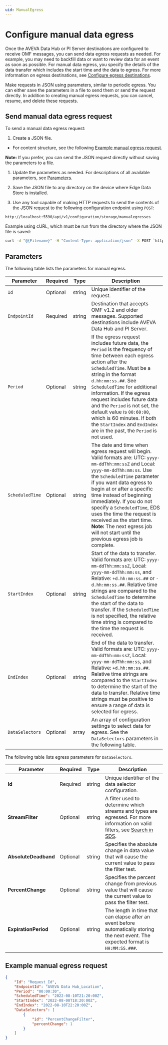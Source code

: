 ```yaml
---
uid: ManualEgress
---
```


# Configure manual data egress

Once the AVEVA Data Hub or PI Server destinations are configured to receive OMF messages, you can send data egress requests as needed. For example, you may need to backfill data or want to review data for an event as soon as possible. For manual data egress, you specify the details of the data transfer which includes the start time and the data to egress. For more information on egress destinations, see [Configure egress destinations](xref:PrepareEgressDestinations).

Make requests in JSON using parameters, similar to periodic egress. You can either save the parameters in a file to send them or send the request directly. In addition to creating manual egress requests, you can cancel, resume, and delete these requests. 

## Send manual data egress request

To send a manual data egress request:

1. Create a JSON file.

  - For content structure, see the following [Example manual egress request](#example_manual_egress_request).

  **Note:** If you prefer, you can send the JSON request directly without saving the parameters to a file.

1. Update the parameters as needed. For descriptions of all available parameters, see [Parameters](#parameters).

1. Save the JSON file to any directory on the device where Edge Data Store is installed.

1. Use any tool capable of making HTTP requests to send the contents of the JSON request to the following configuration endpoint using `POST`:

  `http://localhost:5590/api/v1/configuration/storage/manualegresses`

Example using cURL, which must be run from the directory where the JSON file is saved:

```bash
curl -d "@{Filename}" -H "Content-Type: application/json" -X POST `http://localhost:5590/api/v1/configuration/storage/manualegresses`
```

## Parameters

The following table lists the parameters for manual egress.

| Parameter             | Required       | Type      | Description                                        |
|-----------------------|----------------|-----------|----------------------------------------------------|
| `Id`                  | Optional       | string    | Unique identifier of the request.                  |
| `EndpointId`            | Required       | string    | Destination that accepts OMF v1.2 and older messages. Supported destinations include AVEVA Data Hub and PI Server.|
| `Period`              | Optional       | string    | If the egress request includes future data, the `Period` is the frequency of time between each egress action after the `ScheduledTime`. Must be a string in the format `d.hh:mm:ss.##`. See `ScheduledTime` for additional information. If the egress request includes future data and the `Period` is not set, the default value is `00:60:00`, which is 60 minutes. If both the `StartIndex` and `EndIndex` are in the past, the `Period` is not used. |
| `ScheduledTime`           | Optional       | string    | The date and time when egress request will begin. Valid formats are: UTC: `yyyy-mm-ddThh:mm:ssZ` and Local: `yyyy-mm-ddThh:mm:ss`. Use the `ScheduledTime` parameter if you want data egress to begin at or after a specific time instead of beginning immediately. If you do not specify a `ScheduledTime`, EDS uses the time the request is received as the start time. <br>**Note:** The next egress job will not start until the previous egress job is complete. |
| `StartIndex`          | Optional       | string    | Start of the data to transfer. Valid formats are: UTC: `yyyy-mm-ddThh:mm:ssZ`, Local: `yyyy-mm-ddThh:mm:ss`, and Relative: `+d.hh:mm:ss.##` or `-d.hh:mm:ss.##`. Relative time strings are compared to the `ScheduledTime` to determine the start of the data to transfer. If the `ScheduledTime` is not specified, the relative time string is compared to the time the request is received.   |
| `EndIndex`            | Optional       | string    | End of the data to transfer. Valid formats are: UTC: `yyyy-mm-ddThh:mm:ssZ`, Local: `yyyy-mm-ddThh:mm:ss`, and Relative: `+d.hh:mm:ss.##`. Relative time strings are compared to the `StartIndex` to determine the start of the data to transfer. Relative time strings must be positive to ensure a range of data is selected for egress. |
| `DataSelectors`       | Optional       | array     | An array of configuration settings to select data for egress. See the `DataSelectors` parameters in the following table.    |

The following table lists egress parameters for `DataSelectors`.

| Parameter                       | Required                  | Type      | Description                                        |
|---------------------------------|---------------------------|-----------|----------------------------------------------------|
| **Id**                          | Required                  | string    | Unique identifier of the data selector configuration. |
| **StreamFilter**                | Optional                  | string    | A filter used to determine which streams and types are egressed. For more information on valid filters, see [Search in SDS](xref:sdsSearching). |
| **AbsoluteDeadband**            | Optional                  | string    | Specifies the absolute change in data value that will cause the current value to pass the filter test.  |
| **PercentChange**               | Optional                  | string    | Specifies the percent change from previous value that will cause the current value to pass the filter test. |
| **ExpirationPeriod**            | Optional                  | string    | The length in time that can elapse after an event before automatically storing the next event. The expected format is `HH:MM:SS.###`. |

## Example manual egress request

```JSON
{
    "Id": "Request_Id",
    "EndpointId": "AVEVA Data Hub_Location",
    "Period": "00:00:30",
    "ScheduledTime": "2022-08-10T21:20:00Z",
    "StartIndex": "2022-08-08T18:20:00Z",
    "EndIndex": "2022-08-10T22:20:00Z",
    "DataSelectors": [
        {
            "id": "PercentChangeFilter",
            "percentChange": 1
        }
    ]
}
```
